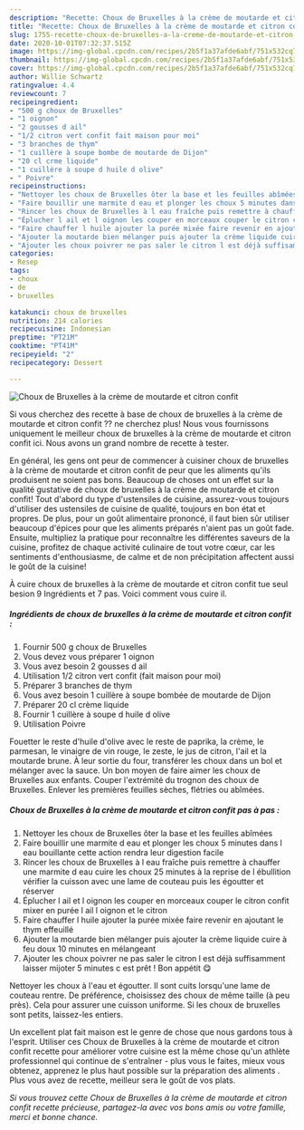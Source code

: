 ```yaml
---
description: "Recette: Choux de Bruxelles à la crème de moutarde et citron confit"
title: "Recette: Choux de Bruxelles à la crème de moutarde et citron confit"
slug: 1755-recette-choux-de-bruxelles-a-la-creme-de-moutarde-et-citron-confit
date: 2020-10-01T07:32:37.515Z
image: https://img-global.cpcdn.com/recipes/2b5f1a37afde6abf/751x532cq70/choux-de-bruxelles-a-la-creme-de-moutarde-et-citron-confit-photo-principale-de-la-recette.jpg
thumbnail: https://img-global.cpcdn.com/recipes/2b5f1a37afde6abf/751x532cq70/choux-de-bruxelles-a-la-creme-de-moutarde-et-citron-confit-photo-principale-de-la-recette.jpg
cover: https://img-global.cpcdn.com/recipes/2b5f1a37afde6abf/751x532cq70/choux-de-bruxelles-a-la-creme-de-moutarde-et-citron-confit-photo-principale-de-la-recette.jpg
author: Willie Schwartz
ratingvalue: 4.4
reviewcount: 7
recipeingredient:
- "500 g choux de Bruxelles"
- "1 oignon"
- "2 gousses d ail"
- "1/2 citron vert confit fait maison pour moi"
- "3 branches de thym"
- "1 cuillère à soupe bombe de moutarde de Dijon"
- "20 cl crme liquide"
- "1 cuillère à soupe d huile d olive"
- " Poivre"
recipeinstructions:
- "Nettoyer les choux de Bruxelles ôter la base et les feuilles abîmées"
- "Faire bouillir une marmite d eau et plonger les choux 5 minutes dans l eau bouillante cette action rendra leur digestion facile"
- "Rincer les choux de Bruxelles à l eau fraîche puis remettre à chauffer une marmite d eau cuire les choux 25 minutes à la reprise de l ébullition vérifier la cuisson avec une lame de couteau puis les égoutter et réserver"
- "Éplucher l ail et l oignon les couper en morceaux couper le citron confit mixer en purée l ail l oignon et le citron"
- "Faire chauffer l huile ajouter la purée mixée faire revenir en ajoutant le thym effeuillé"
- "Ajouter la moutarde bien mélanger puis ajouter la crème liquide cuire à feu doux 10 minutes en mélangeant"
- "Ajouter les choux poivrer ne pas saler le citron l est déjà suffisamment laisser mijoter 5 minutes c est prêt ! Bon appétit 😋"
categories:
- Resep
tags:
- choux
- de
- bruxelles

katakunci: choux de bruxelles 
nutrition: 214 calories
recipecuisine: Indonesian
preptime: "PT21M"
cooktime: "PT41M"
recipeyield: "2"
recipecategory: Dessert

---
```



![Choux de Bruxelles à la crème de moutarde et citron confit](https://img-global.cpcdn.com/recipes/2b5f1a37afde6abf/751x532cq70/choux-de-bruxelles-a-la-creme-de-moutarde-et-citron-confit-photo-principale-de-la-recette.jpg)

Si vous cherchez des recette à base de choux de bruxelles à la crème de moutarde et citron confit ?? ne cherchez plus! Nous vous fournissons uniquement le meilleur choux de bruxelles à la crème de moutarde et citron confit ici. Nous avons un grand nombre de recette à tester.

En général, les gens ont peur de commencer à cuisiner choux de bruxelles à la crème de moutarde et citron confit de peur que les aliments qu'ils produisent ne soient pas bons. Beaucoup de choses ont un effet sur la qualité gustative de choux de bruxelles à la crème de moutarde et citron confit! Tout d'abord du type d'ustensiles de cuisine, assurez-vous toujours d'utiliser des ustensiles de cuisine de qualité, toujours en bon état et propres. De plus, pour un goût alimentaire prononcé, il faut bien sûr utiliser beaucoup d'épices pour que les aliments préparés n'aient pas un goût fade. Ensuite, multipliez la pratique pour reconnaître les différentes saveurs de la cuisine, profitez de chaque activité culinaire de tout votre cœur, car les sentiments d'enthousiasme, de calme et de non précipitation affectent aussi le goût de la cuisine!

<!--inarticleads1-->

À cuire choux de bruxelles à la crème de moutarde et citron confit tue seul besion 9 Ingrédients et 7 pas. Voici comment vous cuire il.

##### Ingrédients de choux de bruxelles à la crème de moutarde et citron confit :

1. Fournir 500 g choux de Bruxelles
1. Vous devez vous préparer 1 oignon
1. Vous avez besoin 2 gousses d ail
1. Utilisation 1/2 citron vert confit (fait maison pour moi)
1. Préparer 3 branches de thym
1. Vous avez besoin 1 cuillère à soupe bombée de moutarde de Dijon
1. Préparer 20 cl crème liquide
1. Fournir 1 cuillère à soupe d huile d olive
1. Utilisation  Poivre


Fouetter le reste d&#39;huile d&#39;olive avec le reste de paprika, la crème, le parmesan, le vinaigre de vin rouge, le zeste, le jus de citron, l&#39;ail et la moutarde brune. À leur sortie du four, transférer les choux dans un bol et mélanger avec la sauce. Un bon moyen de faire aimer les choux de Bruxelles aux enfants. Couper l&#39;extrémité du trognon des choux de Bruxelles. Enlever les premières feuilles sèches, flétries ou abîmées. 

<!--inarticleads2-->

##### Choux de Bruxelles à la crème de moutarde et citron confit pas à pas :

1. Nettoyer les choux de Bruxelles ôter la base et les feuilles abîmées
1. Faire bouillir une marmite d eau et plonger les choux 5 minutes dans l eau bouillante cette action rendra leur digestion facile
1. Rincer les choux de Bruxelles à l eau fraîche puis remettre à chauffer une marmite d eau cuire les choux 25 minutes à la reprise de l ébullition vérifier la cuisson avec une lame de couteau puis les égoutter et réserver
1. Éplucher l ail et l oignon les couper en morceaux couper le citron confit mixer en purée l ail l oignon et le citron
1. Faire chauffer l huile ajouter la purée mixée faire revenir en ajoutant le thym effeuillé
1. Ajouter la moutarde bien mélanger puis ajouter la crème liquide cuire à feu doux 10 minutes en mélangeant
1. Ajouter les choux poivrer ne pas saler le citron l est déjà suffisamment laisser mijoter 5 minutes c est prêt ! Bon appétit 😋


Nettoyer les choux à l&#39;eau et égoutter. Il sont cuits lorsqu&#39;une lame de couteau rentre. De préférence, choisissez des choux de même taille (à peu près). Cela pour assurer une cuisson uniforme. Si les choux de bruxelles sont petits, laissez-les entiers. 

<!--inarticleads1-->

<p>
Un excellent plat fait maison est le genre de chose que nous gardons tous à l'esprit. Utiliser ces Choux de Bruxelles à la crème de moutarde et citron confit recette pour améliorer votre cuisine est la même chose qu'un athlète professionnel qui continue de s'entraîner - plus vous le faites, mieux vous obtenez, apprenez le plus haut possible sur la préparation des aliments . Plus vous avez de recette, meilleur sera le goût de vos plats.
</p>

<p>
<i>Si vous trouvez cette Choux de Bruxelles à la crème de moutarde et citron confit recette précieuse, partagez-la avec vos bons amis ou votre famille, merci et bonne chance.</i>
</p>
